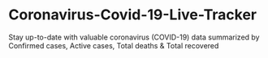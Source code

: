 # Coronavirus-Covid-19-Live-Tracker
Stay up-to-date with valuable coronavirus (COVID-19) data summarized by Confirmed cases, Active cases, Total deaths & Total recovered
